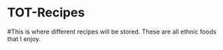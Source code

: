 # TOT-Recipes

#This is where different recipes will be stored. These are all ethnic foods that I enjoy.